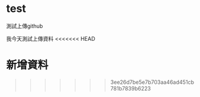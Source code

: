# test
測試上傳github

我今天測試上傳資料
<<<<<<< HEAD

新增資料
=======
>>>>>>> 3ee26d7be5e7b703aa46ad451cb781b7839b6223
